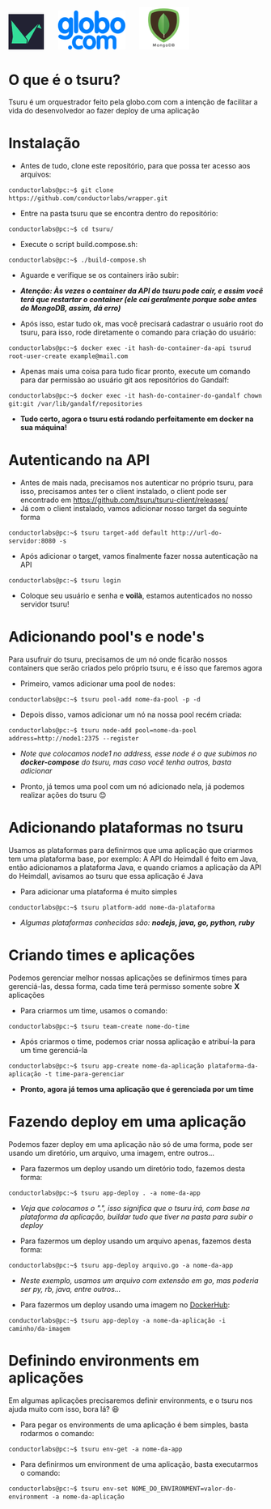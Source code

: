 <div>
  <img src="./images/logo-tsuru.png" alt="Tsuru" width="70" />
  &nbsp;
  &nbsp;
  &nbsp;
  <img src="./images/logo-globo.png" alt="globo.com" />
  &nbsp;
  &nbsp;
  &nbsp;
  <img src="./images/logo-mongo.png" alt="MongoDB" width="100" />
</div>

# O que é o tsuru?
Tsuru é um orquestrador feito pela globo.com com a intenção de facilitar a vida do desenvolvedor ao fazer deploy de uma aplicação

# Instalação
* Antes de tudo, clone este repositório, para que possa ter acesso aos arquivos: 
```console
conductorlabs@pc:~$ git clone https://github.com/conductorlabs/wrapper.git
```
* Entre na pasta tsuru que se encontra dentro do repositório: 
```console
conductorlabs@pc:~$ cd tsuru/
```
* Execute o script build.compose.sh: 
```console
conductorlabs@pc:~$ ./build-compose.sh
```
* Aguarde e verifique se os containers irão subir: 

* <b><i>Atenção: Às vezes o container da API do tsuru pode cair, e assim você terá que restartar o container (ele cai geralmente porque sobe antes do MongoDB, assim, dá erro)</i></b>

* Após isso, estar tudo ok, mas você precisará cadastrar o usuário root do tsuru, para isso, rode diretamente o comando para criação do usuário: 
```console
conductorlabs@pc:~$ docker exec -it hash-do-container-da-api tsurud root-user-create example@mail.com
```

* Apenas mais uma coisa para tudo ficar pronto, execute um comando para dar permissão ao usuário git aos repositórios do Gandalf: 
```console
conductorlabs@pc:~$ docker exec -it hash-do-container-do-gandalf chown git:git /var/lib/gandalf/repositories
```

* **Tudo certo, agora o tsuru está rodando perfeitamente em docker na sua máquina!**

# Autenticando na API
* Antes de mais nada, precisamos nos autenticar no próprio tsuru, para isso, precisamos antes ter o client instalado, o client pode ser encontrado em https://github.com/tsuru/tsuru-client/releases/
* Já com o client instalado, vamos adicionar nosso target da seguinte forma
```console
conductorlabs@pc:~$ tsuru target-add default http://url-do-servidor:8080 -s
```
* Após adicionar o target, vamos finalmente fazer nossa autenticação na API
```console
conductorlabs@pc:~$ tsuru login
```
* Coloque seu usuário e senha e **voilà**, estamos autenticados no nosso servidor tsuru!

# Adicionando pool's e node's
Para usufruir do tsuru, precisamos de um nó onde ficarão nossos containers que serão criados pelo próprio tsuru, e é isso que faremos agora

* Primeiro, vamos adicionar uma pool de nodes: 
```console
conductorlabs@pc:~$ tsuru pool-add nome-da-pool -p -d
```

* Depois disso, vamos adicionar um nó na nossa pool recém criada: 
```console
conductorlabs@pc:~$ tsuru node-add pool=nome-da-pool address=http://node1:2375 --register
```
* <i>Note que colocamos node1 no address, esse node é o que subimos no **docker-compose** do tsuru, mas caso você tenha outros, basta adicionar</i>

* Pronto, já temos uma pool com um nó adicionado nela, já podemos realizar ações do tsuru :blush:

# Adicionando plataformas no tsuru
Usamos as plataformas para definirmos que uma aplicação que criarmos tem uma plataforma base, por exemplo: A API do Heimdall é feito em Java, então adicionamos a plataforma Java, e quando criamos a aplicação da API do Heimdall, avisamos ao tsuru que essa aplicação é Java

* Para adicionar uma plataforma é muito simples
```console
conductorlabs@pc:~$ tsuru platform-add nome-da-plataforma
```
* <i>Algumas plataformas conhecidas são: <b>nodejs, java, go, python, ruby</b></i>

# Criando times e aplicações
Podemos gerenciar melhor nossas aplicações se definirmos times para gerenciá-las, dessa forma, cada time terá permisso somente sobre **X** aplicações

* Para criarmos um time, usamos o comando: 
```console
conductorlabs@pc:~$ tsuru team-create nome-do-time
```

* Após criarmos o time, podemos criar nossa aplicação e atribuí-la para um time gerenciá-la
```console
conductorlabs@pc:~$ tsuru app-create nome-da-aplicação plataforma-da-aplicação -t time-para-gerenciar
```

* <b>Pronto, agora já temos uma aplicação que é gerenciada por um time</b>

# Fazendo deploy em uma aplicação
Podemos fazer deploy em uma aplicação não só de uma forma, pode ser usando um diretório, um arquivo, uma imagem, entre outros...

* Para fazermos um deploy usando um diretório todo, fazemos desta forma: 
```console
conductorlabs@pc:~$ tsuru app-deploy . -a nome-da-app
```
* <i>Veja que colocamos o ".", isso significa que o tsuru irá, com base na plataforma da aplicação, buildar tudo que tiver na pasta para subir o deploy</i>

* Para fazermos um deploy usando um arquivo apenas, fazemos desta forma:
```console
conductorlabs@pc:~$ tsuru app-deploy arquivo.go -a nome-da-app
```
* <i>Neste exemplo, usamos um arquivo com extensão em go, mas poderia ser py, rb, java, entre outros... </i>

* Para fazermos um deploy usando uma imagem no <a href="http://www.dockerhub.com/">DockerHub</a>: 
```console
conductorlabs@pc:~$ tsuru app-deploy -a nome-da-aplicação -i caminho/da-imagem
```

# Definindo environments em aplicações
Em algumas aplicações precisaremos definir environments, e o tsuru nos ajuda muito com isso, bora lá? :laughing:

* Para pegar os environments de uma aplicação é bem simples, basta rodarmos o comando: 
```console
conductorlabs@pc:~$ tsuru env-get -a nome-da-app
```

* Para definirmos um environment de uma aplicação, basta executarmos o comando: 
```console
conductorlabs@pc:~$ tsuru env-set NOME_DO_ENVIRONMENT=valor-do-environment -a nome-da-aplicação
```
